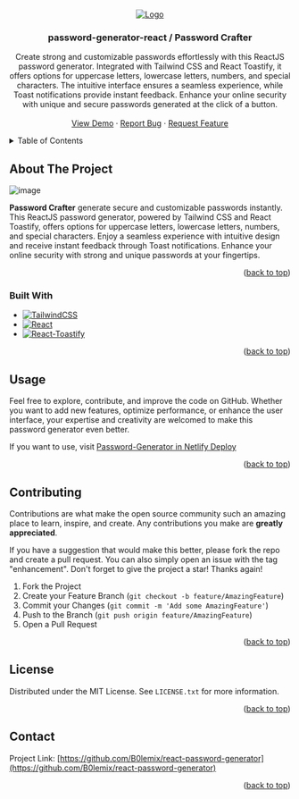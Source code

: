 <a name="readme-top"></a>

<!-- PROJECT LOGO -->
<br />
<div align="center">
  <a href="https://github.com/B0lemix/react-password-generator">
    <img src="https://github.com/B0lemix/react-password-generator/assets/109000296/e4186855-8d6e-4d1a-b930-d1d6314214dc" alt="Logo">
  </a>


<h3 align="center">password-generator-react / Password Crafter</h3>

  <p align="center">
Create strong and customizable passwords effortlessly with this ReactJS password generator. Integrated with Tailwind CSS and React Toastify, it offers options for uppercase letters, lowercase letters, numbers, and special characters. The intuitive interface ensures a seamless experience, while Toast notifications provide instant feedback. Enhance your online security with unique and secure passwords generated at the click of a button.
    <br />
    <br />
    <a href="https://password-crafter.netlify.app/">View Demo</a>
    ·
    <a href="https://github.com/B0lemix/react-password-generator/issues">Report Bug</a>
    ·
    <a href="https://github.com/B0lemix/react-password-generator/pulls">Request Feature</a>
  </p>
</div>


<!-- TABLE OF CONTENTS -->
<details>
  <summary>Table of Contents</summary>
  <ol>
    <li><a href="#about-the-project">About The Project</a></li>
    <li><a href="#built-with">Built With</a></li>
    <li><a href="#usage">Usage</a></li>
    <li><a href="#contributing">Contributing</a></li>
    <li><a href="#license">License</a></li>
    <li><a href="#contact">Contact</a></li>
  </ol>
</details>

<!-- ABOUT THE PROJECT -->

## About The Project


![image](https://github.com/B0lemix/react-password-generator/assets/109000296/8597bd04-8ef6-4ea1-9f0e-f501968a2b5c)

<b>Password Crafter</b> generate secure and customizable passwords instantly. This ReactJS password generator, powered by Tailwind CSS and React Toastify, offers options for uppercase letters, lowercase letters, numbers, and special characters. Enjoy a seamless experience with intuitive design and receive instant feedback through Toast notifications. Enhance your online security with strong and unique passwords at your fingertips.

<p align="right">(<a href="#readme-top">back to top</a>)</p>

### Built With

- [![TailwindCSS][Tailwind.css]][Tailwind-url]
- [![React][React.js]][React-url]
- [![React-Toastify][React-Toastify]][React-Toastify-url]

<p align="right">(<a href="#readme-top">back to top</a>)</p>

<!-- USAGE EXAMPLES -->

## Usage

Feel free to explore, contribute, and improve the code on GitHub. Whether you want to add new features, optimize performance, or enhance the user interface, your expertise and creativity are welcomed to make this password generator even better.

If you want to use, visit [Password-Generator in Netlify Deploy](https://password-crafter.netlify.app)

<p align="right">(<a href="#readme-top">back to top</a>)</p>

<!-- CONTRIBUTING -->

## Contributing

Contributions are what make the open source community such an amazing place to learn, inspire, and create. Any contributions you make are **greatly appreciated**.

If you have a suggestion that would make this better, please fork the repo and create a pull request. You can also simply open an issue with the tag "enhancement".
Don't forget to give the project a star! Thanks again!

1. Fork the Project
2. Create your Feature Branch (`git checkout -b feature/AmazingFeature`)
3. Commit your Changes (`git commit -m 'Add some AmazingFeature'`)
4. Push to the Branch (`git push origin feature/AmazingFeature`)
5. Open a Pull Request

<p align="right">(<a href="#readme-top">back to top</a>)</p>

<!-- LICENSE -->

## License

Distributed under the MIT License. See `LICENSE.txt` for more information.

<p align="right">(<a href="#readme-top">back to top</a>)</p>

<!-- CONTACT -->

## Contact

Project Link: [https://github.com/B0lemix/react-password-generator](https://github.com/B0lemix/react-password-generator)

<p align="right">(<a href="#readme-top">back to top</a>)</p>

<!-- MARKDOWN LINKS & IMAGES -->
<!-- https://www.markdownguide.org/basic-syntax/#reference-style-links -->

[contributors-shield]: https://img.shields.io/github/contributors/github_username/repo_name.svg?style=for-the-badge
[contributors-url]: https://github.com/github_username/repo_name/graphs/contributors
[forks-shield]: https://img.shields.io/github/forks/github_username/repo_name.svg?style=for-the-badge
[forks-url]: https://github.com/github_username/repo_name/network/members
[stars-shield]: https://img.shields.io/github/stars/github_username/repo_name.svg?style=for-the-badge
[stars-url]: https://github.com/github_username/repo_name/stargazers
[issues-shield]: https://img.shields.io/github/issues/github_username/repo_name.svg?style=for-the-badge
[issues-url]: https://github.com/github_username/repo_name/issues
[license-shield]: https://img.shields.io/github/license/github_username/repo_name.svg?style=for-the-badge
[license-url]: https://github.com/github_username/repo_name/blob/master/LICENSE.txt
[linkedin-shield]: https://img.shields.io/badge/-LinkedIn-black.svg?style=for-the-badge&logo=linkedin&colorB=555
[linkedin-url]: https://linkedin.com/in/linkedin_username
[product-screenshot]: https://github.com/B0lemix/react-password-generator/assets/109000296/8995cd4d-e970-4e57-97f3-64df8205c393

[Next.js]: https://img.shields.io/badge/next.js-000000?style=for-the-badge&logo=nextdotjs&logoColor=white
[Next-url]: https://nextjs.org/
[React.js]: https://img.shields.io/badge/React-20232A?style=for-the-badge&logo=react&logoColor=61DAFB
[React-url]: https://reactjs.org/
[Vue.js]: https://img.shields.io/badge/Vue.js-35495E?style=for-the-badge&logo=vuedotjs&logoColor=4FC08D
[Vue-url]: https://vuejs.org/
[Angular.io]: https://img.shields.io/badge/Angular-DD0031?style=for-the-badge&logo=angular&logoColor=white
[Angular-url]: https://angular.io/
[Svelte.dev]: https://img.shields.io/badge/Svelte-4A4A55?style=for-the-badge&logo=svelte&logoColor=FF3E00
[Svelte-url]: https://svelte.dev/
[Laravel.com]: https://img.shields.io/badge/Laravel-FF2D20?style=for-the-badge&logo=laravel&logoColor=white
[Laravel-url]: https://laravel.com
[Bootstrap.com]: https://img.shields.io/badge/Bootstrap-563D7C?style=for-the-badge&logo=bootstrap&logoColor=white
[Bootstrap-url]: https://getbootstrap.com
[JQuery.com]: https://img.shields.io/badge/jQuery-0769AD?style=for-the-badge&logo=jquery&logoColor=white
[JQuery-url]: https://jquery.com
[Tailwind.css]: https://img.shields.io/badge/Tailwind_CSS-38B2AC?style=for-the-badge&logo=tailwind-css&logoColor=white
[Tailwind-url]: https://tailwindcss.com/
[React-Toastify-url]: https://fkhadra.github.io/react-toastify/introduction
[React-Toastify]: https://github.com/fkhadra/react-toastify/workflows/React-toastify%20CI/badge.svg
